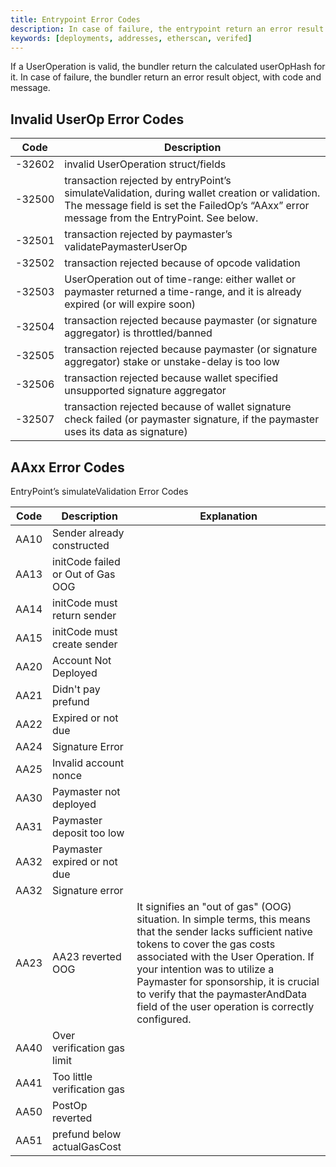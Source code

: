 ```yaml
---
title: Entrypoint Error Codes
description: In case of failure, the entrypoint return an error result object, with code and message
keywords: [deployments, addresses, etherscan, verifed]
---
```


If a UserOperation is valid, the bundler return the calculated userOpHash for it. In case of failure, the bundler return an error result object, with code and message.

## Invalid UserOp Error Codes

| Code        | Description                                                               |
|-------------|---------------------------------------------------------------------------|
| -32602      | invalid UserOperation struct/fields                                      |
| -32500      | transaction rejected by entryPoint’s simulateValidation, during wallet creation or validation. The message field is set the FailedOp’s “AAxx” error message from the EntryPoint. See below.  |
| -32501      | transaction rejected by paymaster’s validatePaymasterUserOp              |
| -32502      | transaction rejected because of opcode validation                        |
| -32503      | UserOperation out of time-range: either wallet or paymaster returned a time-range, and it is already expired (or will expire soon) |
| -32504      | transaction rejected because paymaster (or signature aggregator) is throttled/banned |
| -32505      | transaction rejected because paymaster (or signature aggregator) stake or unstake-delay is too low |
| -32506      | transaction rejected because wallet specified unsupported signature aggregator |
| -32507      | transaction rejected because of wallet signature check failed (or paymaster signature, if the paymaster uses its data as signature) |

## AAxx Error Codes

EntryPoint’s simulateValidation Error Codes 

| Code | Description                           | Explanation|
| ---- | ------------------------------------- |------------|
| AA10 | Sender already constructed            | 
| AA13 | initCode failed or Out of Gas OOG     | 
| AA14 | initCode must return sender           | 
| AA15 | initCode must create sender           | 
| AA20 | Account Not Deployed                  | 
| AA21 | Didn't pay prefund                    |
| AA22 | Expired or not due                    |
| AA24 | Signature Error                       |
| AA25 | Invalid account nonce                 |
| AA30 | Paymaster not deployed                |
| AA31 | Paymaster deposit too low             |
| AA32 | Paymaster expired or not due          |
| AA32 | Signature error                       |
| AA23 | AA23 reverted OOG                     | It signifies an "out of gas" (OOG) situation. In simple terms, this means that the sender lacks sufficient native tokens to cover the gas costs associated with the User Operation. If your intention was to utilize a Paymaster for sponsorship, it is crucial to verify that the paymasterAndData field of the user operation is correctly configured.|
| AA40 | Over verification gas limit           |
| AA41 | Too little verification gas           |
| AA50 | PostOp reverted                       |
| AA51 | prefund below actualGasCost           |
